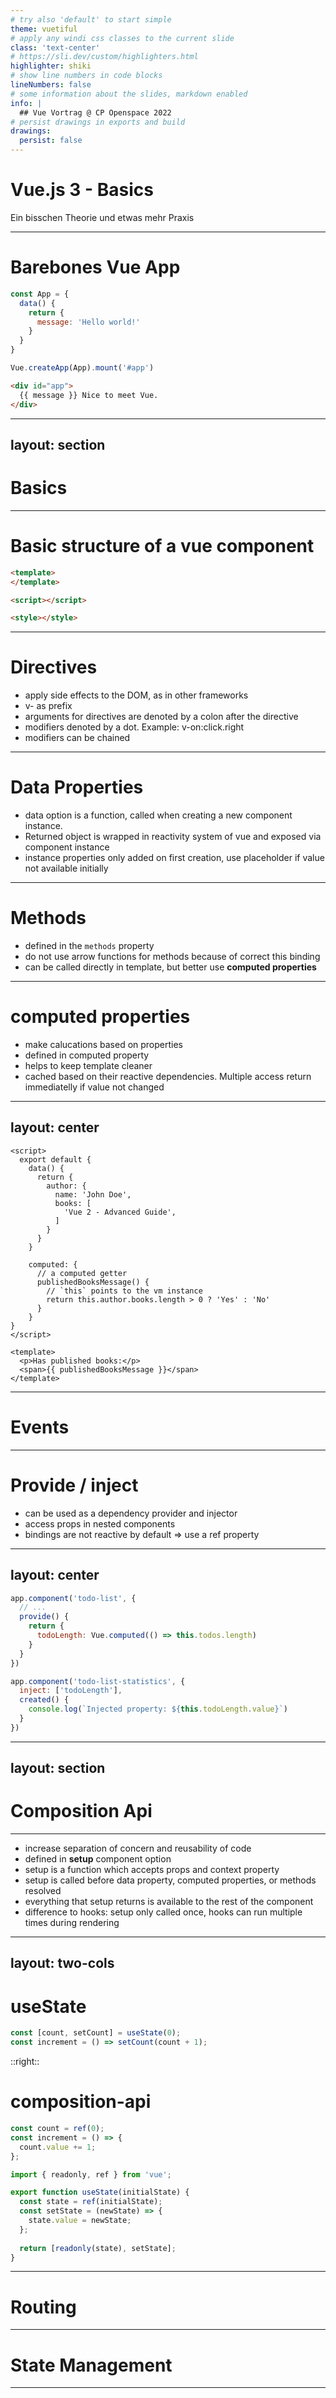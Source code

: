 ```yaml
---
# try also 'default' to start simple
theme: vuetiful
# apply any windi css classes to the current slide
class: 'text-center'
# https://sli.dev/custom/highlighters.html
highlighter: shiki
# show line numbers in code blocks
lineNumbers: false
# some information about the slides, markdown enabled
info: |
  ## Vue Vortrag @ CP Openspace 2022
# persist drawings in exports and build
drawings:
  persist: false
---
```


# Vue.js 3 - Basics

Ein bisschen Theorie und etwas mehr Praxis

<!--
The last comment block of each slide will be treated as slide notes. It will be visible and editable in Presenter Mode along with the slide. [Read more in the docs](https://sli.dev/guide/syntax.html#notes)
-->

---

# Barebones Vue App

```js
const App = {
  data() {
    return {
      message: 'Hello world!'
    }
  }
}

Vue.createApp(App).mount('#app')
```

```html
<div id="app">
  {{ message }} Nice to meet Vue.
</div>
```

---
layout: section
---

# Basics

---

# Basic structure of a vue component

```html {none|1-2|4|6|all}
<template>
</template>

<script></script>

<style></style>
```

---

# Directives

- apply side effects to the DOM, as in other frameworks
- v- as prefix
- arguments for directives are denoted by a colon after the directive
- modifiers denoted by a dot. Example: v-on:click.right 
- modifiers can be chained

---

# Data Properties
- data option is a function, called when creating a new component instance. 
- Returned object is wrapped in reactivity system of vue and exposed via component instance
- instance properties only added on first creation, use placeholder if value not available initially

---

# Methods

- defined in the `methods` property
- do not use arrow functions for methods because of correct this binding
- can be called directly in template, but better use **computed properties**
---

# computed properties
- make calucations based on properties
- defined in computed property
- helps to keep template cleaner
- cached based on their reactive dependencies. Multiple access return immediatelly if value not changed

---
layout: center
---
```vue {all|14-20|26}
<script>
  export default {
    data() {
      return {
        author: {
          name: 'John Doe',
          books: [
            'Vue 2 - Advanced Guide',
          ]
        }
      }
    }
    
    computed: {
      // a computed getter
      publishedBooksMessage() {
        // `this` points to the vm instance
        return this.author.books.length > 0 ? 'Yes' : 'No'
      }
    }
}
</script>

<template>
  <p>Has published books:</p>
  <span>{{ publishedBooksMessage }}</span>
</template>
```

---

# Events

---

# Provide / inject

- can be used as a dependency provider and injector
- access props in nested components
- bindings are not reactive by default => use a ref property

---
layout: center
---

```js
app.component('todo-list', {
  // ...
  provide() {
    return {
      todoLength: Vue.computed(() => this.todos.length)
    }
  }
})

app.component('todo-list-statistics', {
  inject: ['todoLength'],
  created() {
    console.log(`Injected property: ${this.todoLength.value}`)
  }
})
```

---
layout: section
---

# Composition Api

---

- increase separation of concern and reusability of code
- defined in **setup** component option
- setup is a function which accepts props and context property
- setup is called before data property, computed properties, or methods resolved
- everything that setup returns is available to the rest of the component
- difference to hooks: setup only called once, hooks can run multiple times during rendering

---
layout: two-cols
---

# useState
``` js
const [count, setCount] = useState(0);
const increment = () => setCount(count + 1);
```

::right::

# composition-api

```js {1-4|6-15}
const count = ref(0);
const increment = () => {
  count.value += 1;
};

import { readonly, ref } from 'vue';

export function useState(initialState) {
  const state = ref(initialState);
  const setState = (newState) => {
    state.value = newState;
  };
  
  return [readonly(state), setState];
}
```
---

# Routing

---


# State Management

---


